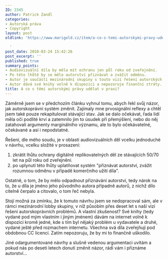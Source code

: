 ```yaml
---
ID: 2345
author: Patrick Zandl
categories:
- Autorská práva
- Copyright
layout: post
oldlink: 'https://www.marigold.cz/item/a-co-s-temi-autorskymi-pravy-udelat-v-praxi

  '
post_date: 2010-03-24 15:42:26
post_excerpt: ''
published: true
summary_points:
- Audiovizuální díla by měla mít ochranu jen půl roku od zveřejnění.
- Po této lhůtě by se mělo autorství přiznávat a zvážit odměnu.
- Autor je součástí mezinárodní skupiny s touto vizí řešení autorských práv.
- Autor dává své knihy volně k dispozici a nepozoruje finanční ztráty.
title: A co s těmi autorskými právy udělat v praxi?
---
```


Záměrně jsem se v předchozím článku vyhnul tomu, abych řekl svůj názor, jak autorskoprávní systém změnit. Zajímaly mne prvosignální reflexy a chtěl jsem také pouze rekapitulovat stávající stav. Jak se dalo očekávat, řada lidí měla oči podlité krví a zatemnilo jim to úsudek při přemýšlení, nebo do něj zatahovali argumenty marginálního významu, ale to bylo očekávatelné, očekávané a asi i nepodstatné. 

Řešení, dle mého soudu, je v oblasti audiovizuálních děl vcelku jednoduché v návrhu, vcelku složité v prosazení:

<ol>
<li>zkrátit lhůtu ochrany digitálně replikovatelných děl ze stávajících 50/70 let na půl roku od zveřejnění. </li>
<li>po uplynutí této lhůty uplatňovat systém "přiznávat autorství, zvážit rozumnou odměnu v případě komerčního užití díla". </li>
</ol>

Ostatně, o tom, že by mělo odpadnout přiznávání autorství, tedy nárok na to, že u díla je jméno jeho původního autora případně autorů, z nichž dílo citelně čerpalo a citovalo, o tom řeč nebyla. 

Stojí možná za zmínku, že k tomuto návrhu jsem se nedopracoval sám, ale v rámci mezinárodní lobby skupiny, v níž působím přes deset let s naší vizí řešení autorskoprávních problémů. A vlastní zkušenost? Své knihy (tedy vydané pod mým vlastním i jiným jménem) dávám na internet volně k dispozici kromě jedné, kde s tím byl nějaký problém u vydavatele a druhé, vydané ještě před rozmachem internetu. Všechna svá díla zveřejňuji pod obdobnou CC licencí. Zatím nepozoruju, že by mi to finančně uškodilo. 

Jiné odargumentované návrhy a slušně vedenou argumentaci uvítám a pokud nás po deseti letech donutí změnit názor, rádi vám i přiznáme autorství...